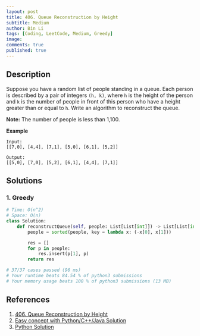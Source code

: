 ```yaml
---
layout: post
title: 406. Queue Reconstruction by Height
subtitle: Medium
author: Bin Li
tags: [Coding, LeetCode, Medium, Greedy]
image: 
comments: true
published: true
---
```


## Description

Suppose you have a random list of people standing in a queue. Each person is described by a pair of integers `(h, k)`, where `h` is the height of the person and `k` is the number of people in front of this person who have a height greater than or equal to `h`. Write an algorithm to reconstruct the queue.

**Note:**
The number of people is less than 1,100.

 

**Example**

```
Input:
[[7,0], [4,4], [7,1], [5,0], [6,1], [5,2]]

Output:
[[5,0], [7,0], [5,2], [6,1], [4,4], [7,1]]
```


## Solutions
### 1. Greedy

```python
# Time: O(n^2)
# Space: O(n)
class Solution:
    def reconstructQueue(self, people: List[List[int]]) -> List[List[int]]:
        people = sorted(people, key = lambda x: (-x[0], x[1]))

        res = []
        for p in people:
            res.insert(p[1], p)
        return res

# 37/37 cases passed (96 ms)
# Your runtime beats 84.54 % of python3 submissions
# Your memory usage beats 100 % of python3 submissions (13 MB)
```


## References
1. [406. Queue Reconstruction by Height](https://leetcode.com/problems/queue-reconstruction-by-height/)
2. [Easy concept with Python/C++/Java Solution](https://leetcode.com/problems/queue-reconstruction-by-height/discuss/89345/Easy-concept-with-PythonC%2B%2BJava-Solution)
3. [Python Solution](https://leetcode.com/problems/queue-reconstruction-by-height/discuss/167308/Python-solution)